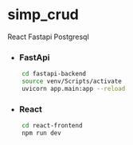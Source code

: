 # simp_crud

React Fastapi Postgresql 
- ### FastApi
```bash
    cd fastapi-backend
    source venv/Scripts/activate
    uvicorn app.main:app --reload
```

- ### React
```bash
    cd react-frontend
    npm run dev
```